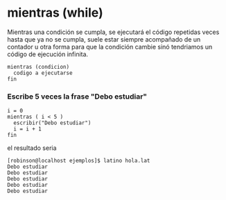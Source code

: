 # mientras \(while\)

Mientras una condición se cumpla, se ejecutará el código repetidas veces hasta que ya no se cumpla, suele estar siempre acompañado de un contador u otra forma para que la condición cambie sinó tendriamos un código de ejecución infinita.

```
mientras (condicion)
  codigo a ejecutarse
fin
```

### Escribe 5 veces la frase "Debo estudiar"

```
i = 0
mientras ( i < 5 )
  escribir("Debo estudiar")
  i = i + 1
fin
```

el resultado seria

```
[robinson@localhost ejemplos]$ latino hola.lat 
Debo estudiar
Debo estudiar
Debo estudiar
Debo estudiar
Debo estudiar
```



